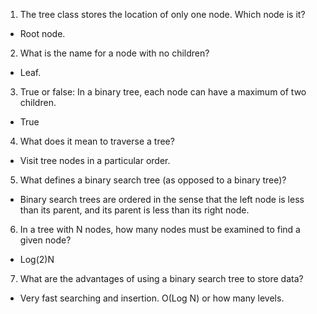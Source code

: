 1. The tree class stores the location of only one node. Which node is it?
- Root node.
2. What is the name for a node with no children?
- Leaf.
3. True or false: In a binary tree, each node can have a maximum of two children.
- True
4. What does it mean to traverse a tree?
- Visit tree nodes in a particular order.
5. What defines a binary search tree (as opposed to a binary tree)?
- Binary search trees are ordered in the sense that the left node is less than its parent, and its parent is less than its right node.
6. In a tree with N nodes, how many nodes must be examined to find a given node?
- Log(2)N
7. What are the advantages of using a binary search tree to store data?
- Very fast searching and insertion. O(Log N) or how many levels.
